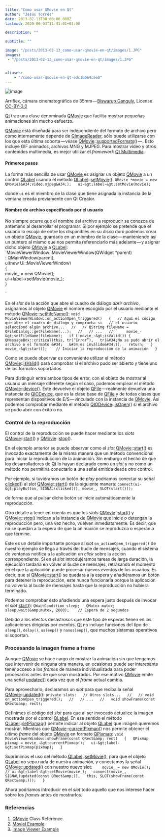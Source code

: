 ```yaml
---
title: "Como usar QMovie en Qt"
author: "Jesús Torres"
date: 2013-02-13T00:00:00.000Z
lastmod: 2020-06-03T11:41:01+01:00

description: ""

subtitle: ""

image: "/posts/2013-02-13_como-usar-qmovie-en-qt/images/1.JPG" 
images:
 - "/posts/2013-02-13_como-usar-qmovie-en-qt/images/1.JPG" 


aliases:
    - "/como-usar-qmovie-en-qt-edc1b064c6e8"
---
```


![image](/posts/2013-02-13_como-usar-qmovie-en-qt/images/1.JPG)

Arriflex, cámara cinematográfica de 35mm — [Biswarup Ganguly](https://commons.wikimedia.org/wiki/User:Gangulybiswarup), License [CC-BY-3.0](https://creativecommons.org/licenses/by/3.0/deed.en)

[Qt](https://jmtorres.webs.ull.es/me/2013/01/proyecto-qt-framework-de-desarrollo-de-aplicaciones/) trae una clase denominada [QMovie](http://qt-project.org/doc/qt-5.0/qtgui/qmovie.html) que facilita mostrar pequeñas animaciones sin mucho esfuerzo.

[QMovie](http://qt-project.org/doc/qt-5.0/qtgui/qmovie.html) está diseñada para ser independiente del formato de archivo pero como internamente depende de [QImageReader](http://qt-project.org/doc/qt-5.0/qtgui/qimagereader.html), sólo puede utilizarse con los que esta última soporta — véase [QMovie](http://qt-project.org/doc/qt-5.0/qtgui/qmovie.html)::[supportedFormats](http://qt-project.org/doc/qt-5.0/qtgui/qmovie.html#supportedFormats)() — . Esto incluye GIF animados, archivos MNG y MJPEG. Para mostrar vídeo y otros contenidos multimedia, es mejor utilizar el _framework_ [Qt Multimedia](http://qt-project.org/doc/qt-5.0/qtmultimedia/multimediaoverview.html).

#### Primeros pasos

La forma más sencilla de usar [QMovie](http://qt-project.org/doc/qt-5.0/qtgui/qmovie.html) es asignar un objeto [QMovie](http://qt-project.org/doc/qt-5.0/qtgui/qmovie.html) a un control [QLabel](http://qt-project.org/doc/qt-5.0/qtwidgets/qlabel.html) usando el método [QLabel](http://qt-project.org/doc/qt-5.0/qtwidgets/qlabel.html)::[setMovie](http://qt-project.org/doc/qt-5.0/qtwidgets/qlabel.html#setMovie)():
`QMovie *movie = new QMovie(&#34;video.mjpeg&#34;);  
ui-&gt;label-&gt;setMovie(movie);`

donde `ui` es el miembro de la clase que tiene asignada la instancia de la ventana creada previamente con Qt Creator.

#### Nombre de archivo especificado por el usuario

No siempre ocurre que el nombre del archivo a reproducir se conozca de antemano al desarrollar el programar. Si por ejemplo se pretende que el usuario lo escoja de entre los disponibles en su disco duro podemos crear un objeto [QMovie](http://qt-project.org/doc/qt-5.0/qtgui/qmovie.html), guardarlo en un miembro de la clase — manteniendo así un puntero al mismo que nos permita referenciarlo más adelante — y asignar dicho objeto [QMovie](http://qt-project.org/doc/qt-5.0/qtgui/qmovie.html) a [QLabel](http://qt-project.org/doc/qt-5.0/qtwidgets/qlabel.html):
`MovieViewerWindow::MovieViewerWindow(QWidget *parent)  
    : QMainWindow(parent),  
      ui(new Ui::MovieViewerWindow)  
{  
    movie_ = new QMovie();  
    ui-&gt;label-&gt;setMovie(movie_);  
}  

`

En el _slot_ de la acción que abre el cuadro de diálogo _abrir archivo_, asignamos al objeto [QMovie](http://qt-project.org/doc/qt-5.0/qtgui/qmovie.html) el nombre escogido por el usuario mediante el método [QMovie](http://qt-project.org/doc/qt-5.0/qtgui/qmovie.html)::[setFileName](http://qt-project.org/doc/qt-5.0/qtgui/qmovie.html#setFileName)():
`void MovieViewerWindow::on_actionOpen_triggered()  
{  
    // Aquí el código que abre el cuadro de diálogo y comprueba si  
    // el usuario seleccionó algún archivo...  
    //  
    // QString fileName = QFileDialog::getFileName(...);  
    //  
    // ...  
    //``    movie_-&gt;setFileName(fileName);  
    if (!movie_-&gt;isValid()) {  
        QMessageBox::critical(this, tr(“Error”),  
            tr(&#34;No se pudo abrir el archivo o el formato &#34;  
               &#34;es inválido&#34;));  
        return;  
    }  
    movie_-&gt;start();    // Iniciar la reproducción de la animación  
}`

Como se puede observar es conveniente utilizar el método [QMovie](http://qt-project.org/doc/qt-5.0/qtgui/qmovie.html)::[isValid](http://qt-project.org/doc/qt-5.0/qtgui/qmovie.html#isValid)() para comprobar si el archivo pudo ser abierto y tiene uno de los formatos soportados.

Para distinguir entre ambos tipos de error, con el objeto de mostrar al usuario un mensaje diferente según el caso, podemos emplear el método [QMovie](http://qt-project.org/doc/qt-5.0/qtgui/qmovie.html)::[device](http://qt-project.org/doc/qt-5.0/qtgui/qmovie.html#device)(). Este devuelve el objeto [QFile](http://qt-project.org/doc/qt-5.0/qtcore/qfile.html) — realmente devuelva una instancia de [QIODevice](http://qt-project.org/doc/qt-5.0/qtcore/qiodevice.html), que es la clase base de [QFile](http://qt-project.org/doc/qt-5.0/qtcore/qfile.html) y de todas clases que representan dispositivos de E/S — vinculado con la instancia de [QMovie](http://qt-project.org/doc/qt-5.0/qtgui/qmovie.html). Así podemos comprobar mediante el método [QIODevice](http://qt-project.org/doc/qt-5.0/qtcore/qiodevice.html)::[isOpen](http://qt-project.org/doc/qt-5.0/qtcore/qfile.html#isOpen)() si el archivo se pudo abrir con éxito o no.

### Control de la reproducción

El control de la reproducción se puede hacer mediante los _slots_ [QMovie](http://qt-project.org/doc/qt-5.0/qtgui/qmovie.html)::[start](http://qt-project.org/doc/qt-5.0/qtgui/qmovie.html#start)() y [QMovie](http://qt-project.org/doc/qt-5.0/qtgui/qmovie.html)::[stop](http://qt-project.org/doc/qt-5.0/qtgui/qmovie.html#stop)().

En el ejemplo anterior se puede observar como el _slot_ [QMovie](http://qt-project.org/doc/qt-5.0/qtgui/qmovie.html)::[start](http://qt-project.org/doc/qt-5.0/qtgui/qmovie.html#start)() es invocado exactamente de la misma manera que un método convencional para iniciar la reproducción de la animación. Sin embargo el hecho de que los desarrolladores de [Qt](https://jmtorres.webs.ull.es/me/2013/01/proyecto-qt-framework-de-desarrollo-de-aplicaciones/) lo hayan declarado como un _slot_ y no como un método nos permitiría conectarlo a una señal emitida desde otro control.

Por ejemplo, si tuviéramos un botón de _play_ podríamos conectar su señal [clicked](http://qt-project.org/doc/qt-5.0/qtwidgets/qabstractbutton.html#clicked)() al slot [QMovie](http://qt-project.org/doc/qt-5.0/qtgui/qmovie.html)::[start](http://qt-project.org/doc/qt-5.0/qtgui/qmovie.html#start)() de la siguiente manera:
`connect(ui-&gt;playButton, SIGNAL(clicked()), movie_, SLOT(start()));`

de forma que al pulsar dicho botón se inicie automáticamente la reproducción.

Otro detalle a tener en cuenta es que los _slots_ [QMovie](http://qt-project.org/doc/qt-5.0/qtgui/qmovie.html)::[start](http://qt-project.org/doc/qt-5.0/qtgui/qmovie.html#start)() y [QMovie](http://qt-project.org/doc/qt-5.0/qtgui/qmovie.html)::[stop](http://qt-project.org/doc/qt-5.0/qtgui/qmovie.html#stop)() indican a la instancia de [QMovie](http://qt-project.org/doc/qt-5.0/qtgui/qmovie.html) que inicie o detengan la reproducción pero, una vez hecho, vuelven inmediatamente. Es decir, que no se quedan a la espera de que la animación se reproduzca o esperan a que termine.

Este es un detalle importante porque al _slot_ `on_actionOpen_triggered()` de nuestro ejemplo se llega a través del bucle de mensajes, cuando el sistema de ventanas notifica a la aplicación un _click_ sobre la acción correspondiente. Si en el _slot_ introdujéramos tareas de larga duración, la ejecución tardaría en volver al bucle de mensajes, retrasando el momento en el que la aplicación puede procesar nuevos eventos de los usuarios. Es decir, que si [QMovie](http://qt-project.org/doc/qt-5.0/qtgui/qmovie.html)::[start](http://qt-project.org/doc/qt-5.0/qtgui/qmovie.html#start)() se quedara a la espera y añadiéramos un botón para detener la reproducción, este nunca funcionaría porque la aplicación no volvería al bucle de mensajes hasta que la reproducción no hubiera terminado.

Podemos comprobar esto añadiendo una espera justo después de invocar el _slot_ [start](http://qt-project.org/doc/qt-5.0/qtgui/qmovie.html#start)():
`QWaitCondition sleep;  
QMutex mutex;  
sleep.wait(&amp;mutex, 2000);    // Espera de 2 segundos`

Debido a los efectos desastrosos que este tipo de esperas tienen en las aplicaciones dirigidas por eventos, [Qt](https://jmtorres.webs.ull.es/me/2013/01/proyecto-qt-framework-de-desarrollo-de-aplicaciones/) no incluye funciones del tipo de `sleep()`, `delay()`, `usleep()` y `nanosleep()`, que muchos sistemas operativos sí soportan.

### Procesando la imagen frame a frame

Aunque [QMovie](http://qt-project.org/doc/qt-5.0/qtgui/qmovie.html) se hace cargo de mostrar la animación sin que tengamos que intervenir de ninguna otra manera, en ocasiones puede ser interesante tener acceso a los _frames_ de manera individualizada para poder procesarlos antes de que sean mostrados. Por ese motivo [QMovie](http://qt-project.org/doc/qt-5.0/qtgui/qmovie.html) emite una señal [updated](http://qt-project.org/doc/qt-5.0/qtgui/qmovie.html#updated)() cada vez que el _frame_ actual cambia.

Para aprovecharlo, declaramos un _slot_ para que reciba la señal [QMovie](http://qt-project.org/doc/qt-5.0/qtgui/qmovie.html)::[updated](http://qt-project.org/doc/qt-5.0/qtgui/qmovie.html#updated)():
`private slots:  
    // Otros slots...  
    //  
    // void on_actionOpen_triggered();  
    //  
    // ...  
    //  
    void showFrame(const QRect&amp; rect);`

Definimos el código del _slot_ para que al ser invocado actualice la imagen mostrada por el control [QLabel](http://qt-project.org/doc/qt-5.0/qtwidgets/qlabel.html). En ese sentido el método [QLabel](http://qt-project.org/doc/qt-5.0/qtwidgets/qlabel.html)::[setPixmap](http://qt-project.org/doc/qt-5.0/qtwidgets/qlabel.html#setPixmap)() permite indicar al objeto [QLabel](http://qt-project.org/doc/qt-5.0/qtwidgets/qlabel.html) que imagen queremos mostrar. Mientras que [QMovie](http://qt-project.org/doc/qt-5.0/qtgui/qmovie.html)::[currentPixmap](http://qt-project.org/doc/qt-5.0/qtgui/qmovie.html#currentPixmap)() nos permite obtener el último _frame_ del objeto [QMovie](http://qt-project.org/doc/qt-5.0/qtgui/qmovie.html) en formato [QPixmap](http://qt-project.org/doc/qt-5.0/qtgui/qpixmap.html):
`void MovieViewerWindow::showFrame(const QRect&amp; rect)  
{  
    QPixmap pixmap = movie_-&gt;currentPixmap();  
    ui-&gt;label-&gt;setPixmap(pixmap);  
}`

Suprimimos el uso del método [QLabel](http://qt-project.org/doc/qt-5.0/qtwidgets/qlabel.html)::[setMovie](http://qt-project.org/doc/qt-5.0/qtwidgets/qlabel.html#setMovie)(), para que el objeto [QLabel](http://qt-project.org/doc/qt-5.0/qtwidgets/qlabel.html) no sepa nada de nuestra animación, y conectamos la señal [QMovie](http://qt-project.org/doc/qt-5.0/qtgui/qmovie.html)::[updated](http://qt-project.org/doc/qt-5.0/qtgui/qmovie.html#updated)() con nuestro nuevo slot:
`    movie_ = new QMovie();  
    // ui-&gt;label-&gt;setMovie(movie_);  
    connect(movie_, SIGNAL(updated(const QRect&amp;)),  
    this, SLOT(showFrame(const QRect&amp;)));  
}`

Ahora podríamos introducir en el _slot_ todo aquello que nos interese hacer sobre los _frames_ antes de mostrarlos.

### Referencias

1.  [QMovie](http://qt-project.org/doc/qt-5.0/qtgui/qmovie.html) Class Reference.
2.  [Moviel Example](http://doc.qt.io/qt-5/qtwidgets-widgets-movie-example.html)
3.  [Image Viewer Example](http://doc.qt.io/qt-5/qtwidgets-widgets-imageviewer-example.html)
